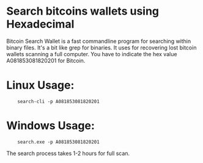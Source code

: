 # Search bitcoins wallets using Hexadecimal

Bitcoin Search Wallet is a fast commandline program for searching within binary files. It's a bit like grep for binaries. It uses for recovering lost bitcoin wallets scanning a full computer. You have to indicate the hex value A081853081820201 for Bitcoin.

# Linux Usage:
        search-cli -p A081853081820201

# Windows Usage:
        search.exe -p A081853081820201


The search process takes 1-2 hours for full scan.
